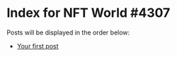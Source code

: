 # Index for NFT World #4307
Posts will be displayed in the order below:

- [Your first post](./001-first.md)

